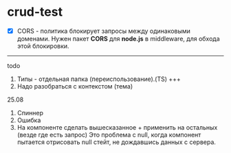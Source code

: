 # crud-test
- [x] CORS - политика блокирует запросы между одинаковыми доменами. Нужен пакет **CORS** для **node.js** в middleware, для обхода этой блокировки.  

<hr>
todo

1) Типы - отдельная папка (переиспользование).(TS) +++
2) Надо разобраться с контекстом (тема)

25.08

1) Спиннер
2) Ошибка
3) На компоненте сделать вышесказанное + применить на остальных (везде где есть запрос)
 Это проблема с null, когда компонент пытается отрисовать null стейт, не дождавшись данных с сервера.

